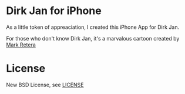 Dirk Jan for iPhone
===================

As a little token of appreaciation, I created this iPhone App for Dirk Jan.

For those who don't know Dirk Jan, it's a marvalous cartoon created by [Mark Retera](http://www.comichouse.nl/en/illustration/2d/retera/)

License
=======
New BSD License, see [LICENSE](https://github.com/hbruinsma/dirk-jan-ios/blob/master/LICENSE)
